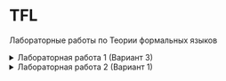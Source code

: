 # TFL
Лабораторные работы по Теории формальных языков

<details><summary>Лабораторная работа 1 (Вариант 3)</summary>

Для запуска - ```python main.py filename```, где в filename находятся правила переписывания строк (примеры test1.txt, test2.txt)

base_smt2.txt - шаблон для файла SMT2 спецификации с определёнными функциями арктического сложения, умножения и >>

to_solve.smt2 - сгенерированный файл SMT2 спецификации, который передается в Z3 Solver. Программа выводит sat (SRS завершается) или unsat (SRS не завершается)

</details>

<details><summary>Лабораторная работа 2 (Вариант 1)</summary>

Для запуска - Можно самому скомпилировать lab2 из проекта или воспользоваться заранее подготовленным файлом```lab2_executable```.
В качестве параметров можно передать:
1. Строку, которая по умолчанию является регулярным выражением,
2. Флаг `-f(--file)`, тогда прочитанная строка означает путь к файлу c регулярными выражениями, записанными в новой строке каждое,
3. Параметр `-g(--use-generator)`, тогда строка интерпретируется как путь к файлу со следущими параметрами, записанными в одну строку через пробел в порядке(можно конечно json сделать):
     1-е число - длина алфавита,
     2-е число - максимальная звездная высота,
     3-е число максимальная длина выражения(без учета скобок),
     4- е число - количество генерируемых выражений.
5. Так же можно ввести параметр `-l(--log)` который позволяет выводить каждую тестируемую строку. 

</details>
